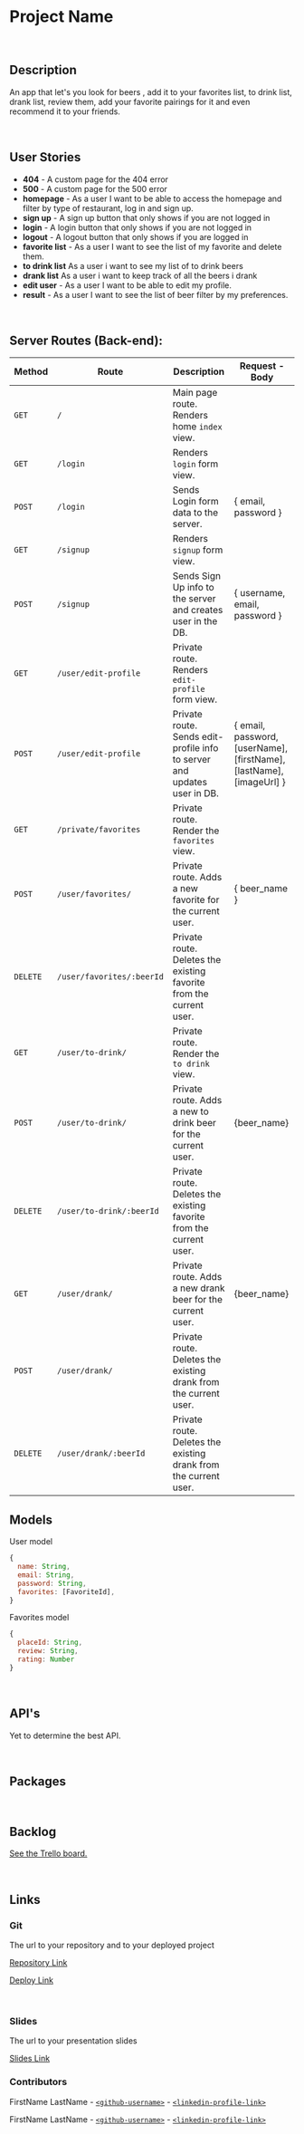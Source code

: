 # Project Name

<br>



## Description

An app that let's you look for beers , add it to your favorites list, to drink list, drank list, review them, add your favorite pairings for it and even recommend it to your friends.



<br>

## User Stories

- **404** - A custom page for the 404 error
- **500** - A custom page for the 500 error
- **homepage** - As a user I want to be able to access the homepage and filter by type of restaurant, log in and sign up. 
- **sign up** - A sign up button that only shows if you are not logged in
- **login** - A login button that only shows if you are not logged in
- **logout** - A logout button that only shows if you are logged in
- **favorite list** - As a user I want to see the list of my favorite and delete them.
- **to drink list** As a user i want to see my list of to drink beers
- **drank list** As a user i want to keep track of all the beers i drank
- **edit user** - As a user I want to be able to edit my profile.
- **result** - As a user I want to see the list of beer filter by my preferences.




<br>



## Server Routes (Back-end):



| **Method** | **Route**                          | **Description**                                              | Request  - Body                                          |
| ---------- | ---------------------------------- | ------------------------------------------------------------ | -------------------------------------------------------- |
| `GET`      | `/`                                | Main page route.  Renders home `index` view.                 |                                                          |
| `GET`      | `/login`                           | Renders `login` form view.                                   |                                                          |
| `POST`     | `/login`                           | Sends Login form data to the server.                         | {  email, password }                                      |
| `GET`      | `/signup`                          | Renders `signup` form view.                                  |                                                          |
| `POST`     | `/signup`                          | Sends Sign Up info to the server and creates user in the DB. | { username, email, password  }                                    |
| `GET`      | `/user/edit-profile`            | Private route. Renders `edit-profile` form view.             |                                                          |
| `POST`      | `/user/edit-profile`            | Private route. Sends edit-profile info to server and updates user in DB. | { email, password,  [userName], [firstName], [lastName], [imageUrl] } |
| `GET`      | `/private/favorites`               | Private route. Render the `favorites` view.                  |                                                          |
| `POST`     | `/user/favorites/`              | Private route. Adds a new favorite for the current user.     | { beer_name }                                 |
| `DELETE`   | `/user/favorites/:beerId` | Private route. Deletes the existing favorite from the current user. |                                                          |
| `GET`     | `/user/to-drink/`              |Private route. Render the `to drink` view.                                 |
| `POST`   | `/user/to-drink/` | Private route. Adds a new to drink beer for the current user. |  {beer_name}                                                        |                                                         |
| `DELETE`   | `/user/to-drink/:beerId` | Private route. Deletes the existing favorite from the current user. |                                                          |                                        |
| `GET`   | `/user/drank/` | Private route. Adds a new drank beer for the current user. |  {beer_name}                                                        |                                                         |
| `POST`   | `/user/drank/` | Private route. Deletes the existing drank from the current user. |   |                                                         |
| `DELETE`   | `/user/drank/:beerId` | Private route. Deletes the existing drank from the current user. | 





## Models

User model

```javascript
{
  name: String,
  email: String,
  password: String,
  favorites: [FavoriteId],
}

```



Favorites model

```javascript
{
  placeId: String,
  review: String,
  rating: Number
}

```



<br>

## API's
Yet to determine the best API.

<br>


## Packages



<br>



## Backlog

[See the Trello board.](https://trello.com/b/Ni3giVKf/ironhackproject)



<br>



## Links



### Git

The url to your repository and to your deployed project

[Repository Link]()

[Deploy Link]()



<br>



### Slides

The url to your presentation slides

[Slides Link](https://docs.google.com/presentation/d/1P5FIi0vHZBUcgUtmt1M4_lLCO5dwdJ4UOgtJa4ehGfk/edit?usp=sharing)

### Contributors
FirstName LastName - [`<github-username>`](https://github.com/person1-username) - [`<linkedin-profile-link>`](https://www.linkedin.com/in/person1-username)

FirstName LastName - [`<github-username>`](https://github.com/person2-username) - [`<linkedin-profile-link>`](https://www.linkedin.com/in/person2-username)